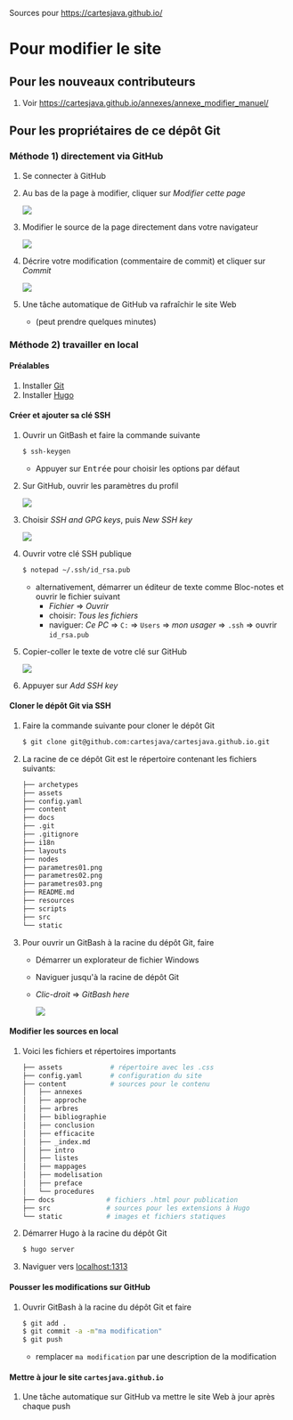 Sources pour https://cartesjava.github.io/

# Pour modifier le site

## Pour les nouveaux contributeurs

1. Voir https://cartesjava.github.io/annexes/annexe_modifier_manuel/

## Pour les propriétaires de ce dépôt Git

### Méthode 1) directement via GitHub

1. Se connecter à GitHub

1. Au bas de la page à modifier, cliquer sur *Modifier cette page*

    <img class="max-width:75%" src="modifier_cette_page.png" />

1. Modifier le source de la page directement dans votre navigateur

    <img class="max-width:75%" src="modifier01.png"/>

1. Décrire votre modification (commentaire de commit) et cliquer sur *Commit*

    <img class="max-width:75%" src="commit01.png"/>

1. Une tâche automatique de GitHub va rafraîchir le site Web
    * (peut prendre quelques minutes)


### Méthode 2) travailler en local

#### Préalables

1. Installer <a href="https://git-scm.com/downloads">Git</a>
1. Installer <a href="https://gohugo.io/installation">Hugo</a>

#### Créer et ajouter sa clé SSH

1. Ouvrir un GitBash et faire la commande suivante

    ```bash
    $ ssh-keygen
    ```

    * Appuyer sur <kbd>Entrée</kbd> pour choisir les options par défaut

1. Sur GitHub, ouvrir les paramètres du profil

    <img src="parametres01.png"/>

1. Choisir *SSH and GPG keys*, puis *New SSH key*

    <img src="parametres02.png"/>

1. Ouvrir votre clé SSH publique 

    ```bash
    $ notepad ~/.ssh/id_rsa.pub
    ```

    * alternativement, démarrer un éditeur de texte comme Bloc-notes et ouvrir le fichier suivant
        * *Fichier* => *Ouvrir*
        * choisir: *Tous les fichiers*
        * naviguer: *Ce PC* => `C:` => `Users` => *mon usager* => `.ssh` => ouvrir `id_rsa.pub`

1. Copier-coller le texte de votre clé sur GitHub

    <img src="parametres03.png"/>

1. Appuyer sur *Add SSH key*

#### Cloner le dépôt Git via SSH

1. Faire la commande suivante pour cloner le dépôt Git

    ```bash
    $ git clone git@github.com:cartesjava/cartesjava.github.io.git 
    ```

1. La racine de ce dépôt Git est le répertoire contenant les fichiers suivants:

    ```bash
    ├── archetypes
    ├── assets
    ├── config.yaml
    ├── content
    ├── docs
    ├── .git
    ├── .gitignore
    ├── i18n
    ├── layouts
    ├── nodes
    ├── parametres01.png
    ├── parametres02.png
    ├── parametres03.png
    ├── README.md
    ├── resources
    ├── scripts
    ├── src
    └── static
    ```

1. Pour ouvrir un GitBash à la racine du dépôt Git, faire
    * Démarrer un explorateur de fichier Windows
    * Naviguer jusqu'à la racine de dépôt Git
    * *Clic-droit* => *GitBash here*

        <img src="ouvrir_gitbash.png"/>


#### Modifier les sources en local

1. Voici les fichiers et répertoires importants

    ```bash
    ├── assets            # répertoire avec les .css
    ├── config.yaml       # configuration du site
    ├── content           # sources pour le contenu
    │   ├── annexes         
    │   ├── approche
    │   ├── arbres
    │   ├── bibliographie
    │   ├── conclusion
    │   ├── efficacite
    │   ├── _index.md
    │   ├── intro
    │   ├── listes
    │   ├── mappages
    │   ├── modelisation
    │   ├── preface
    │   └── procedures
    ├── docs             # fichiers .html pour publication
    ├── src              # sources pour les extensions à Hugo
    └── static           # images et fichiers statiques
    ```

1. Démarrer Hugo à la racine du dépôt Git

    ```bash
    $ hugo server
    ```

1. Naviguer vers <a href="http://localhost:1313" target="blank">localhost:1313</a>

#### Pousser les modifications sur GitHub

1. Ouvrir GitBash à la racine du dépôt Git et faire

    ```bash
    $ git add .
    $ git commit -a -m"ma modification"
    $ git push
    ```

    * remplacer `ma modification` par une description de la modification

#### Mettre à jour le site `cartesjava.github.io`

1. Une tâche automatique sur GitHub va mettre le site Web à jour après chaque push


